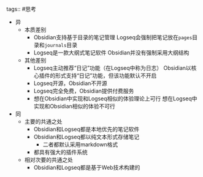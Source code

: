 tags:: #思考

- 异
	- 本质差别
		- Obsidian支持基于目录的笔记管理
		  Logseq会强制把笔记放在`pages`目录和`journals`目录
		- Logseq是一款大纲式笔记软件
		  Obsidian并没有强制采用大纲结构
	- 其他差别
		- Logseq主动推荐“日记”功能（在Logseq中称为日志）
		  Obsidian以核心插件的形式支持“日记”功能，但该功能默认不开启
		- Logseq开源，Obsidian不开源
		- Logseq完全免费，Obsidian提供付费服务
		- 想在Obsidian中实现和Logseq相似的体验理论上可行
		  想在Logseq中实现和Obsidian相似的体验不可行
- 同
	- 主要的共通之处
		- Obsidian和Logseq都是本地优先的笔记软件
		- Obsidian和Logseq都以纯文本形式存储笔记
			- 二者都默认采用markdown格式
		- 都具有强大的插件系统
	- 相对次要的共通之处
		- Obsidian和Logseq都是基于Web技术构建的
